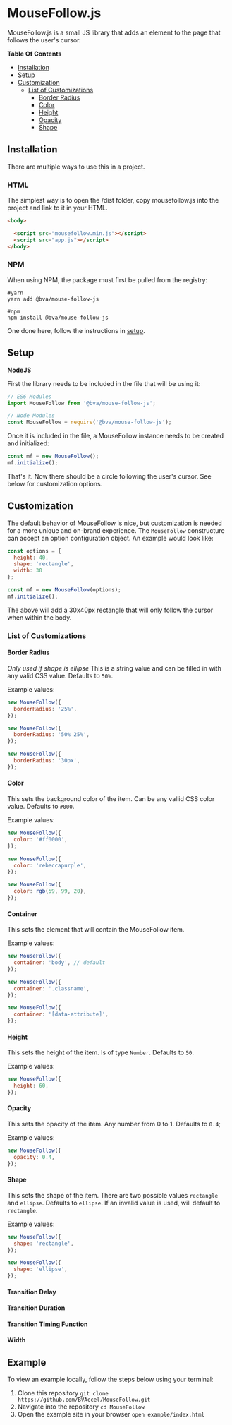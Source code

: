 MouseFollow.js
===

MouseFollow.js is a small JS library that adds an element to the page that follows the user's cursor.

**Table Of Contents**
- [Installation](#installation)
- [Setup](#setup)
- [Customization](#customization)
  - [List of Customizations](#list-of-customizations)
    - [Border Radius](#border-radius)
    - [Color](#color)
    - [Height](#height)
    - [Opacity](#opacity)
    - [Shape](#shape)

## Installation

There are multiple ways to use this in a project.

### HTML

The simplest way is to open the /dist folder, copy mousefollow.js into the project and link to it in your HTML.

```html
<body>

  <script src="mousefollow.min.js"></script>
  <script src="app.js"></script>
</body>
```

### NPM

When using NPM, the package must first be pulled from the registry:

```shell
#yarn
yarn add @bva/mouse-follow-js

#npm
npm install @bva/mouse-follow-js
```

One done here, follow the instructions in [setup](#setup).

## Setup
**NodeJS**

First the library needs to be included in the file that will be using it:

```javascript
// ES6 Modules
import MouseFollow from '@bva/mouse-follow-js';

// Node Modules
const MouseFollow = require('@bva/mouse-follow-js');
```

Once it is included in the file, a MouseFollow instance needs to be created and initialized:

```javascript
const mf = new MouseFollow();
mf.initialize();
```

That's it. Now there should be a circle following the user's cursor. See below for customization options.

## Customization
The default behavior of MouseFollow is nice, but customization is needed for a more unique and on-brand experience. The `MouseFollow` constructure can accept an option configuration object. An example would look like:

```javascript
const options = {
  height: 40,
  shape: 'rectangle',
  width: 30
};

const mf = new MouseFollow(options);
mf.initialize();
```

The above will add a 30x40px rectangle that will only follow the cursor when within the body.

### List of Customizations

#### Border Radius
*Only used if shape is ellipse*
This is a string value and can be filled in with any valid CSS value. Defaults to `50%`.

Example values:

```javascript
new MouseFollow({
  borderRadius: '25%',
});

new MouseFollow({
  borderRadius: '50% 25%',
});

new MouseFollow({
  borderRadius: '30px',
});
```

#### Color
This sets the background color of the item. Can be any vallid CSS color value. Defaults to `#000`.

Example values:

```javascript
new MouseFollow({
  color: '#ff0000',
});

new MouseFollow({
  color: 'rebeccapurple',
});

new MouseFollow({
  color: rgb(59, 99, 20),
});
```

#### Container
This sets the element that will contain the MouseFollow item.

Example values:

```javascript
new MouseFollow({
  container: 'body', // default
});

new MouseFollow({
  container: '.classname',
});

new MouseFollow({
  container: '[data-attribute]',
});
```

#### Height
This sets the height of the item. Is of type `Number`. Defaults to `50`.

Example values:

```javascript
new MouseFollow({
  height: 60,
});
```

#### Opacity
This sets the opacity of the item. Any number from 0 to 1. Defaults to `0.4`;

Example values:

```javascript
new MouseFollow({
  opacity: 0.4,
});
```

#### Shape
This sets the shape of the item. There are two possible values `rectangle` and `ellipse`. Defaults to `ellipse`. If an invalid value is used, will default to `rectangle`.

Example values:

```javascript
new MouseFollow({
  shape: 'rectangle',
});

new MouseFollow({
  shape: 'ellipse',
});
```

#### Transition Delay

#### Transition Duration

#### Transition Timing Function

#### Width

## Example

To view an example locally, follow the steps below using your terminal:

1. Clone this repository `git clone https://github.com/BVAccel/MouseFollow.git`
2. Navigate into the repository `cd MouseFollow`
3. Open the example site in your browser `open example/index.html`
